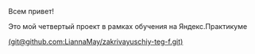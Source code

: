 Всем привет!

Это мой четвертый  проект в рамках обучения на Яндекс.Практикуме

[(git@github.com:LiannaMay/zakrivayuschiy-teg-f.git)](https://github.com/LiannaMay/zakrivayuschiy-teg-f.git)
